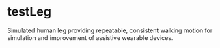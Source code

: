 # testLeg
Simulated human leg providing repeatable, consistent walking motion for simulation and improvement of assistive wearable devices.
